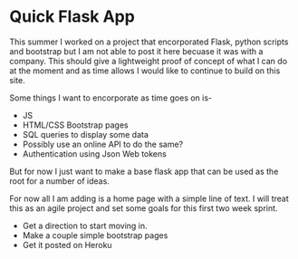 # Quick Flask App

This summer I worked on a project that encorporated Flask, python scripts and bootstrap but I am not able to post it here becuase it was with a company.  This should give a lightweight proof of concept of what I can do at the moment and as time allows I would like to continue to build on this site.

Some things I want to encorporate as time goes on is-
- JS
- HTML/CSS Bootstrap pages
- SQL queries to display some data
- Possibly use an online API to do the same?
- Authentication using Json Web tokens

But for now I just want to make a base flask app that can be used as the root for a number of ideas.

For now all I am adding is a home page with a simple line of text. I will treat this as an agile project and set some goals for this first two week sprint.
- Get a direction to start moving in.
- Make a couple simple bootstrap pages
- Get it posted on Heroku
